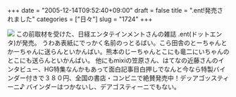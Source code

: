 +++
date = "2005-12-14T09:52:40+09:00"
draft = false
title = ".ent!発売されました"
categories = ["日々"]
slug = "1724"
+++

<img src="http://paperboy.img.jugem.jp/20051213_85101.jpg">
この前取材を受けた、日経エンタテインメントさんの雑誌 .ent(ドットエンタ)が発売。
うわあ表紙にでっかく名前のっとるばい。こら田舎のとーちゃんとかーちゃんに送らんといかんばい。熊本のじーちゃんとこにも竜二にいちゃんのとこにも送らんといかんばい。
他にもmixiの笠原さん、はてなの近藤さんのインタビュー、HG特集なんかもあって面白記事目白押しでなんと今なら特製バインダー付きで３８０円、全国の書店・コンビニで絶賛発売中！デッアゴッスティーニ♪
バインダーはつかないし、デアゴスティーニでもない。

